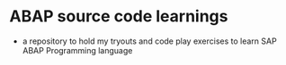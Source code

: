 # ABAP source code learnings
* a repository to hold my tryouts and code play exercises to learn SAP ABAP Programming language
